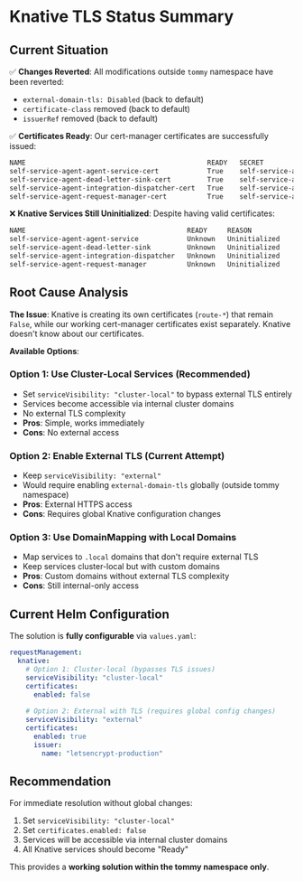 # Knative TLS Status Summary

## Current Situation

✅ **Changes Reverted**: All modifications outside `tommy` namespace have been reverted:
- `external-domain-tls: Disabled` (back to default)
- `certificate-class` removed (back to default)
- `issuerRef` removed (back to default)

✅ **Certificates Ready**: Our cert-manager certificates are successfully issued:
```bash
NAME                                             READY   SECRET
self-service-agent-agent-service-cert            True    self-service-agent-agent-service-tls
self-service-agent-dead-letter-sink-cert         True    self-service-agent-dead-letter-sink-tls
self-service-agent-integration-dispatcher-cert   True    self-service-agent-integration-dispatcher-tls
self-service-agent-request-manager-cert          True    self-service-agent-request-manager-tls
```

❌ **Knative Services Still Uninitialized**: Despite having valid certificates:
```bash
NAME                                        READY     REASON
self-service-agent-agent-service            Unknown   Uninitialized
self-service-agent-dead-letter-sink         Unknown   Uninitialized
self-service-agent-integration-dispatcher   Unknown   Uninitialized
self-service-agent-request-manager          Unknown   Uninitialized
```

## Root Cause Analysis

**The Issue**: Knative is creating its own certificates (`route-*`) that remain `False`, while our working cert-manager certificates exist separately. Knative doesn't know about our certificates.

**Available Options**:

### Option 1: Use Cluster-Local Services (Recommended)
- Set `serviceVisibility: "cluster-local"` to bypass external TLS entirely
- Services become accessible via internal cluster domains
- No external TLS complexity
- **Pros**: Simple, works immediately
- **Cons**: No external access

### Option 2: Enable External TLS (Current Attempt) 
- Keep `serviceVisibility: "external"` 
- Would require enabling `external-domain-tls` globally (outside tommy namespace)
- **Pros**: External HTTPS access
- **Cons**: Requires global Knative configuration changes

### Option 3: Use DomainMapping with Local Domains
- Map services to `.local` domains that don't require external TLS
- Keep services cluster-local but with custom domains
- **Pros**: Custom domains without external TLS complexity
- **Cons**: Still internal-only access

## Current Helm Configuration

The solution is **fully configurable** via `values.yaml`:

```yaml
requestManagement:
  knative:
    # Option 1: Cluster-local (bypasses TLS issues)
    serviceVisibility: "cluster-local"
    certificates:
      enabled: false
    
    # Option 2: External with TLS (requires global config changes)  
    serviceVisibility: "external"
    certificates:
      enabled: true
      issuer:
        name: "letsencrypt-production"
```

## Recommendation

For immediate resolution without global changes:
1. Set `serviceVisibility: "cluster-local"`
2. Set `certificates.enabled: false`
3. Services will be accessible via internal cluster domains
4. All Knative services should become "Ready"

This provides a **working solution within the tommy namespace only**.
